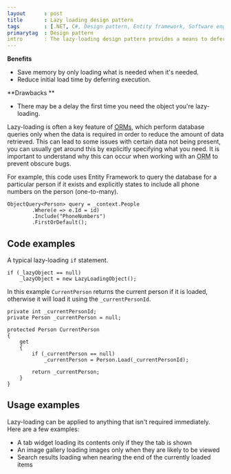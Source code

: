 ```yaml
---
layout      : post
title       : Lazy loading design pattern
tags        : [.NET, C#, Design pattern, Entity framework, Software engineering, Structural design pattern]
primarytag  : Design pattern
intro       : The lazy-loading design pattern provides a means to defer the creation of an object by loading it at the point it is needed. This has both benefits and drawbacks.
---
```


**Benefits**

- Save memory by only loading what is needed when it's needed.
- Reduce initial load time by deferring execution.

**Drawbacks **

- There may be a delay the first time you need the object you're lazy-loading.

Lazy-loading is often a key feature of <abbr title="Object-relational mappings">[ORMs][1]</abbr>, which perform database queries only when the data is required in order to reduce the amount of data retrieved. This can lead to some issues with certain data not being present, you can usually get around this by explicitly specifying what you need. It is important to understand why this can occur when working with an <abbr title="Object-relational mapping">ORM</abbr> to prevent obscure bugs.

For example, this code uses Entity Framework to query the database for a particular person if it exists and explicitly states to include all phone numbers on the person (one-to-many).

<!--prettify lang=csharp-->
    ObjectQuery<Person> query = _context.People
            .Where(e => e.Id = id)
            .Include("PhoneNumbers")
            .FirstOrDefault();



## Code examples

A typical lazy-loading `if` statement.

<!--prettify lang=csharp-->
    if (_lazyObject == null)
        _lazyObject = new LazyLoadingObject();

In this example `CurrentPerson` returns the current person if it is loaded, otherwise it will load it using the `_currentPersonId`.

<!--prettify lang=csharp-->
    private int _currentPersonId;
    private Person _currentPerson = null;

    protected Person CurrentPerson
    {
        get
        {
            if (_currentPerson == null)
                _currentPerson = Person.Load(_currentPersonId);

            return _currentPerson;
        }
    }



## Usage examples

Lazy-loading can be applied to anything that isn't required immediately. Here are a few examples:

- A tab widget loading its contents only if they the tab is shown
- An image gallery loading images only when they are likely to be viewed
- Search results loading when nearing the end of the currently loaded items



[1]: http://en.wikipedia.org/wiki/Object-relational_mapping
